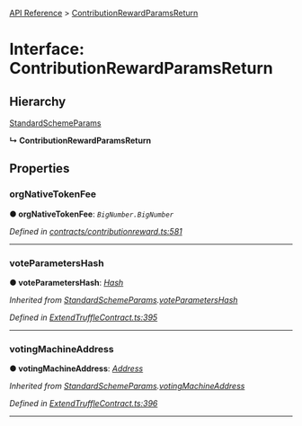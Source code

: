 [API Reference](../README.md) > [ContributionRewardParamsReturn](../interfaces/ContributionRewardParamsReturn.md)



# Interface: ContributionRewardParamsReturn

## Hierarchy


 [StandardSchemeParams](StandardSchemeParams.md)

**↳ ContributionRewardParamsReturn**








## Properties
<a id="orgNativeTokenFee"></a>

###  orgNativeTokenFee

**●  orgNativeTokenFee**:  *`BigNumber.BigNumber`* 

*Defined in [contracts/contributionreward.ts:581](https://github.com/daostack/arc.js/blob/caacbb2/lib/contracts/contributionreward.ts#L581)*





___

<a id="voteParametersHash"></a>

###  voteParametersHash

**●  voteParametersHash**:  *[Hash](../#Hash)* 

*Inherited from [StandardSchemeParams](StandardSchemeParams.md).[voteParametersHash](StandardSchemeParams.md#voteParametersHash)*

*Defined in [ExtendTruffleContract.ts:395](https://github.com/daostack/arc.js/blob/caacbb2/lib/ExtendTruffleContract.ts#L395)*





___

<a id="votingMachineAddress"></a>

###  votingMachineAddress

**●  votingMachineAddress**:  *[Address](../#Address)* 

*Inherited from [StandardSchemeParams](StandardSchemeParams.md).[votingMachineAddress](StandardSchemeParams.md#votingMachineAddress)*

*Defined in [ExtendTruffleContract.ts:396](https://github.com/daostack/arc.js/blob/caacbb2/lib/ExtendTruffleContract.ts#L396)*





___


